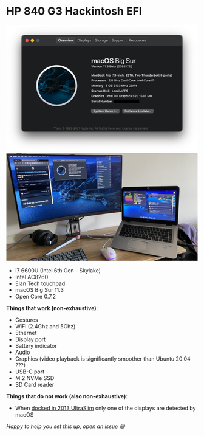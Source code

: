 # HP 840 G3 Hackintosh EFI

![Screenshot - About this Mac](/about-this-mac.png)
![HP 840 G3 Running macOS](/Image.jpg)

- i7 6600U (Intel 6th Gen - Skylake)
- Intel AC8260
- Elan Tech touchpad
- macOS Big Sur 11.3
- Open Core 0.7.2

**Things that work (non-exhaustive)**:
- Gestures
- WiFi (2.4Ghz and 5Ghz)
- Ethernet
- Display port
- Battery indicator
- Audio 
- Graphics (video playback is significantly smoother than Ubuntu 20.04 ???) 
- USB-C port
- M.2 NVMe SSD
- SD Card reader

**Things that do not work (also non-exhaustive)**:
- When [docked in 2013 UltraSlim](https://support.hp.com/us-en/product/hp-2013-ultraslim-docking-station/5450893/) only one of the displays are detected by macOS


*Happy to help you set this up, open an issue 😃*
